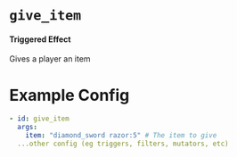 # `give_item`
#### Triggered Effect

Gives a player an item

# Example Config
```yaml
- id: give_item
  args:
    item: "diamond_sword razor:5" # The item to give
  ...other config (eg triggers, filters, mutators, etc)
```